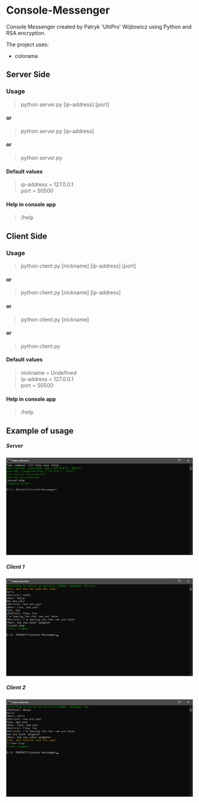 # Console-Messenger
Console Messenger created by Patryk 'UltiPro' Wójtowicz using Python and RSA encryption.

The project uses:
<ul>
  <li>colorama</li>
</ul>

## Server Side

### Usage

> python server.py [ip-address] [port]

#### or

> python server.py [ip-address]

#### or

> python server.py

#### Default values
>ip-address = 127.0.0.1<br/>
>port = 50500

#### Help in console app
> /help

## Client Side

### Usage

> python client.py [nickname] [ip-address] [port]

#### or

> python client.py [nickname] [ip-address]

#### or

> python client.py [nickname]

#### or

> python client.py

#### Default values
>nickname = Undefined<br/>
>ip-address = 127.0.0.1<br/>
>port = 50500

#### Help in console app
> /help

## Example of usage

##### Server

![Console server usage](/screenshots/server.png)

##### Client 1

![Console user1 usage](/screenshots/chat%201.png)

##### Client 2

![Console user2 usage](/screenshots/chat%202.png)

